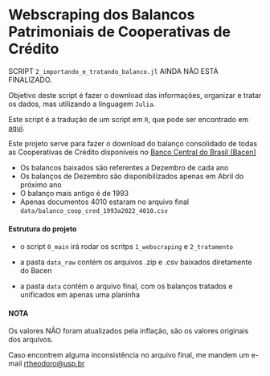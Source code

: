 # Webscraping dos Balancos Patrimoniais de Cooperativas de Crédito

SCRIPT `2_importando_e_tratando_balanco.jl` AINDA NÃO ESTÁ FINALIZADO.


Objetivo deste script é fazer o download das informações, organizar e tratar os dados, mas utilizando a linguagem `Julia`.

Este script é a tradução de um script em `R`, que pode ser encontrado em [aqui](https://github.com/rtheodoro/webscraping-balancos-patrimoniais-de-coop-cred).

Este projeto serve para fazer o download do balanço consolidado de todas as Cooperativas de Crédito disponíveis no [Banco Central do Brasil (Bacen)](https://www.bcb.gov.br/acessoinformacao/legado?url=https:%2F%2Fwww4.bcb.gov.br%2Ffis%2Fcosif%2Fbalancetes.asp)

- Os balancos baixados são referentes a Dezembro de cada ano
- Os balanços de Dezembro são disponibilizados apenas em Abril do próximo ano
- O balanço mais antigo é de 1993
- Apenas documentos 4010 estaram no arquivo final `data/balanco_coop_cred_1993a2022_4010.csv`

#### Estrutura do projeto

- o script `0_main` irá rodar os scritps `1_webscraping` e `2_tratamento`

- a pasta `data_raw` contém os arquivos .zip e .csv baixados diretamente do Bacen

- a pasta `data` contém o arquivo final, com os balanços tratados e unificados em apenas uma planinha


#### NOTA

Os valores NÃO foram atualizados pela inflação, são os valores originais dos arquivos.

Caso encontrem alguma inconsistência no arquivo final, me mandem um e-mail rtheodoro@usp.br